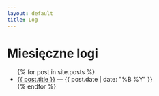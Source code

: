 ```yaml
---
layout: default
title: Log
---
```


# Miesięczne logi

<ul>
{% for post in site.posts %}
  <li>
    <a href="{{ post.url }}">{{ post.title }}</a> — {{ post.date | date: "%B %Y" }}
  </li>
{% endfor %}
</ul>